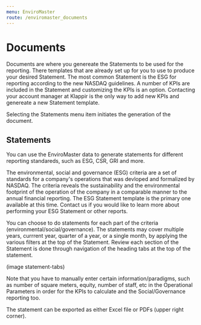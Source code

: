 ```yaml
---
menu: EnviroMaster
route: /enviromaster_documents
---
```


# Documents

Documents are where you genereate the Statements to be used for the reporting. There templates that are already set up for you to use to produce your desired Statement. The most common Statement is the ESG for reporting according to the new NASDAQ guidelines. A number of KPIs are included in the Statement and customizing the KPIs is an option. Contacting your account manager at Klappir is the only way to add new KPIs and genereate a new Statement template.

Selecting the Statements menu item initiates the generation of the document.

## Statements

You can use the EnviroMaster data to generate statements for different reporting standareds, such as ESG, CSR, GRI and more. 

The environmental, social and governance (ESG) criteria are a set of standards for a company's operations that was devloped and formalized by NASDAQ. The criteria reveals the sustainability and the environmental footprint of the operation of the company in a comparable manner to the annual financial reporting. The ESG Statement template is the primary one available at this time. Contact us if you would like to learn more about performing your ESG Statement or other reports.

You can choose to do statements for each part of the criteria (environmental/social/governance). The statements may cover multiple years, currrent year, quarter of a year, or a single month, by applying the various filters at the top of the Statement. Review each section of the Statement is done through navigation of the heading tabs at the top of the statement.

(image statement-tabs)

Note that you have to manually enter certain information/paradigms, such as number of square meters, equity, number of staff, etc in the Operational Parameters in order for the KPIs to calculate and the Social/Governance reporting too. 

The statement can be exported as either Excel file or PDFs (upper right corner).
